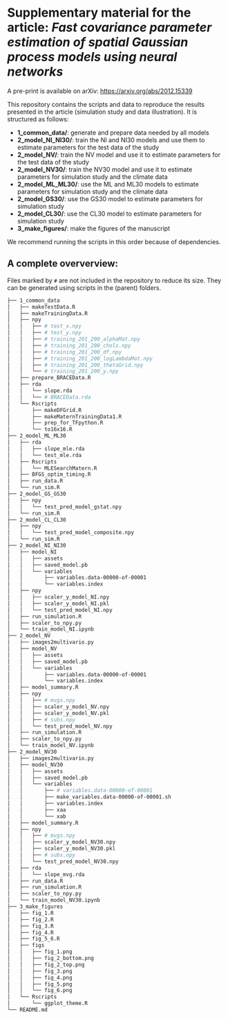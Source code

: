 # Supplementary material for the article: _Fast covariance parameter estimation of spatial Gaussian process models using neural networks_

A pre-print is available on arXiv: https://arxiv.org/abs/2012.15339

This repository contains the scripts and data to reproduce the results presented in the article (simulation study and data illustration).
It is structured as follows:

* **1_common_data/**: generate and prepare data needed by all models
* **2_model_NI_NI30/**: train the NI and NI30 models and use them to estimate parameters for the test data of the study
* **2_model_NV/**: train the NV model and use it to estimate parameters for the test data of the study
* **2_model_NV30/**: train the NV30 model and use it to estimate parameters for simulation study and the climate data
* **2_model_ML_ML30/**: use the ML and ML30 models to estimate parameters for simulation study and the climate data
* **2_model_GS30/**: use the GS30 model to estimate parameters for simulation study
* **2_model_CL30/**: use the CL30 model to estimate parameters for simulation study
* **3_make_figures/**: make the figures of the manuscript

We recommend running the scripts in this order because of dependencies. 


## A complete oververview:

Files marked by `#` are not included in the repository to reduce its size.
They can be generated using scripts in the (parent) folders.

```bash
├── 1_common_data
│   ├── makeTestData.R
│   ├── makeTrainingData.R
│   ├── npy
│   │   ├── # test_x.npy 
│   │   ├── # test_y.npy
│   │   ├── # training_201_200_alphaMat.npy
│   │   ├── # training_201_200_chols.npy
│   │   ├── # training_201_200_df.npy
│   │   ├── # training_201_200_logLambdaMat.npy
│   │   ├── # training_201_200_thetaGrid.npy
│   │   └── # training_201_200_y.npy
│   ├── prepare_BRACEData.R
│   ├── rda
│   │   └── slope.rda
│   │   └── # BRACEData.rda
│   └── Rscripts
│       ├── makeDFGrid.R
│       ├── makeMaternTrainingData1.R
│       ├── prep_for_TFpython.R
│       └── to16x16.R
├── 2_model_ML_ML30
│   ├── rda
│   │   ├── slope_mle.rda
│   │   └── test_mle.rda
│   ├── Rscripts
│   │   └── MLESearchMatern.R
│   ├── BFGS_optim_timing.R
│   ├── run_data.R
│   └── run_sim.R
├── 2_model_GS_GS30
│   ├── npy
│   │   └── test_pred_model_gstat.npy
│   └── run_sim.R
├── 2_model_CL_CL30
│   ├── npy
│   │   └── test_pred_model_composite.npy
│   └── run_sim.R
├── 2_model_NI_NI30
│   ├── model_NI
│   │   ├── assets
│   │   ├── saved_model.pb
│   │   └── variables
│   │       ├── variables.data-00000-of-00001
│   │       └── variables.index
│   ├── npy
│   │   ├── scaler_y_model_NI.npy
│   │   ├── scaler_y_model_NI.pkl
│   │   └── test_pred_model_NI.npy
│   ├── run_simulation.R
│   ├── scaler_to_npy.py
│   └── train_model_NI.ipynb
├── 2_model_NV
│   ├── images2multivario.py
│   ├── model_NV
│   │   ├── assets
│   │   ├── saved_model.pb
│   │   └── variables
│   │       ├── variables.data-00000-of-00001
│   │       └── variables.index
│   ├── model_summary.R
│   ├── npy
│   │   ├── # mvgs.npy
│   │   ├── scaler_y_model_NV.npy
│   │   ├── scaler_y_model_NV.pkl
│   │   ├── # subs.npy
│   │   └── test_pred_model_NV.npy
│   ├── run_simulation.R
│   ├── scaler_to_npy.py
│   └── train_model_NV.ipynb
├── 2_model_NV30
│   ├── images2multivario.py
│   ├── model_NV30
│   │   ├── assets
│   │   ├── saved_model.pb
│   │   └── variables
│   │       ├── # variables.data-00000-of-00001
│   │       ├── make_variables.data-00000-of-00001.sh
│   │       ├── variables.index
│   │       ├── xaa
│   │       └── xab
│   ├── model_summary.R
│   ├── npy
│   │   ├── # mvgs.npy
│   │   ├── scaler_y_model_NV30.npy
│   │   ├── scaler_y_model_NV30.pkl
│   │   ├── # subs.npy
│   │   └── test_pred_model_NV30.npy
│   ├── rda
│   │   └── slope_mvg.rda
│   ├── run_data.R
│   ├── run_simulation.R
│   ├── scaler_to_npy.py
│   └── train_model_NV30.ipynb
├── 3_make_figures
│   ├── fig_1.R
│   ├── fig_2.R
│   ├── fig_3.R
│   ├── fig_4.R
│   ├── fig_5_6.R
│   ├── figs
│   │   ├── fig_1.png
│   │   ├── fig_2_bottom.png
│   │   ├── fig_2_top.png
│   │   ├── fig_3.png
│   │   ├── fig_4.png
│   │   ├── fig_5.png
│   │   └── fig_6.png
│   └── Rscripts
│       └── ggplot_theme.R
└── README.md
```

